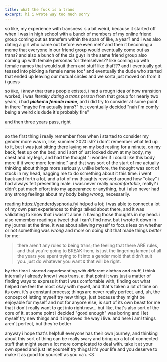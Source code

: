 ```yaml
---
title: what the fuck is a trans
excerpt: hi i wrote way too much sorry
---
```


so like, my experience with transness is a bit weird, because it started off when i was in high school with a bunch of members of my online friend group coming out as transfem within the span of like, a year? and i was also dating a girl who came out before we even met? and then it becoming a meme that everyone in our friend group would eventually come out as trans? and also a bunch of the cis guys in the same friend group also coming up with female personas for themselves?? like coming up with female names that would suit them and stuff like that??? and i eventually got teased into picking a female name too? and eventually the dude who started that ended up leaving our mutual circles and we sorta just moved on from it i guess

so like, i knew that trans people existed, i had a rough idea of how transition worked, i was *literally dating a trans person* from that group for nearly two years, i had ***picked a female name***, and i did try to consider at some point in there "maybe i'm actually trans?" but eventually decided "nah i'm comfy being a weird cis dude it's probably fine"

and then three years pass, right

---

so the first thing i really remember from when i started to consider my gender more was in, like, summer 2020 ish? i don't remember what led up to it, but i was just sitting there laying on my bed resting for a minute, on my back, feet up on the bed, and i sort of just looked down at my body, my chest and my legs, and had the thought "i wonder if i could like this body more if it were more feminine." and that was sort of the start of me actually thinking about things more seriously. unlike before, the thought was sort of stuck in my head, nagging me to do something about it this time. i went back and forth a lot, and a lot of my thoughts revolved around how "okay" i had always felt presenting male. i was never really *uncomfortable*, really? i didn't put much effort into my appearance or anything, but i also never had any strong feelings about my body being *wrong*, necessarily.

reading https://genderdysphoria.fyi helped a lot; i was able to connect a lot of my own past experiences to things talked about there, and it was validating to know that i wasn't alone in having those thoughts in my head. i also remember reading a tweet that i can't find now, but i wrote it down in my journal at the time. it was about allowing myself to focus less on whether or not something was *wrong* and more on doing shit that made things *better* for me:

> there aren't any rules to being trans; the feeling that there ARE rules, and that you're going to BREAK them, is just the lingering lament of all the years you spent trying to fit into a gender mold that didn't suit you. just do whatever you want & that will be right.

by the time i started experimenting with different clothes and stuff, i think internally i already knew i was trans. at that point it was just a matter of finding ways to express it that i was comfortable with, finding out what helped me feel the most okay with myself, and that's taken a lot of time on its own. it's a constant process; things are never really perfect. and, uh, the concept of letting myself try new things, just because they might be enjoyable for myself and not for anyone else, is sort of its own beast for me that i don't really want to get into right now... but like, that's also sort of the core of it. at some point i decided "good enough" was boring and i let myself try new things and it improved the way i live. and here i am! things aren't perfect, but they're better

anyway i hope that's helpful! everyone has their own journey, and thinking about this sort of thing can be really scary and bring up a lot of connected stuff that might seem a lot more complicated to deal with. take it at your own speed and just let yourself try things! it's your life and you deserve to make it as good for yourself as you can. <3
